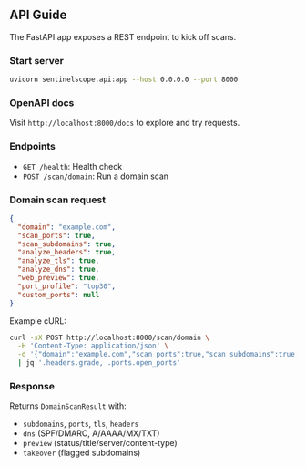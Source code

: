 ## API Guide

The FastAPI app exposes a REST endpoint to kick off scans.

### Start server
```bash
uvicorn sentinelscope.api:app --host 0.0.0.0 --port 8000
```

### OpenAPI docs
Visit `http://localhost:8000/docs` to explore and try requests.

### Endpoints
- `GET /health`: Health check
- `POST /scan/domain`: Run a domain scan

### Domain scan request
```json
{
  "domain": "example.com",
  "scan_ports": true,
  "scan_subdomains": true,
  "analyze_headers": true,
  "analyze_tls": true,
  "analyze_dns": true,
  "web_preview": true,
  "port_profile": "top30",
  "custom_ports": null
}
```

Example cURL:
```bash
curl -sX POST http://localhost:8000/scan/domain \
  -H 'Content-Type: application/json' \
  -d '{"domain":"example.com","scan_ports":true,"scan_subdomains":true,"analyze_headers":true,"analyze_tls":true}' \
  | jq '.headers.grade, .ports.open_ports'
```

### Response
Returns `DomainScanResult` with:
- `subdomains`, `ports`, `tls`, `headers`
- `dns` (SPF/DMARC, A/AAAA/MX/TXT)
- `preview` (status/title/server/content-type)
- `takeover` (flagged subdomains)

